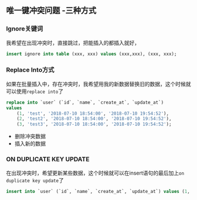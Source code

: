 ## 唯一键冲突问题 -三种方式

### Ignore关键词

我希望在出现冲突时，直接跳过，把能插入的都插入就好，

```sql
insert ignore into table (xxx, xxx) values (xxx,xxx), (xxx, xxx);

```

### Replace Into方式

如果在批量插入中，存在冲突时，我希望用我的新数据替换旧的数据，这个时候就可以使用`replace into`了

```sql
replace into `user` (`id`, `name`, `create_at`, `update_at`) 
values
    (1, 'test', '2018-07-10 18:54:00', '2018-07-10 19:54:52'),
    (2, 'test2', '2018-07-10 18:54:00', '2018-07-10 19:54:52'),
    (3, 'test3', '2018-07-10 18:54:00', '2018-07-10 19:54:52');
```

- 删除冲突数据
- 插入新的数据

### ON DUPLICATE KEY UPDATE

在出现冲突时，希望更新某些数据，这个时候就可以在insert语句的最后加上`on duplicate key update`了

```sql
insert into `user` (`id`, `name`, `create_at`, `update_at`) values (1, 'test0', '2018-07-10 18:54:00', '2018-07-10 18:54:52') ON DUPLICATE KEY UPDATE `update_at`='2018-07-10 19:58:05',`name`='hello';
```

